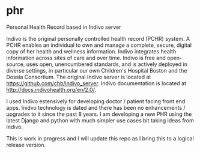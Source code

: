 # phr
Personal Health Record based in Indivo server

Indivo is the original personally controlled health record (PCHR) system. A PCHR enables an individual to own and manage a complete, secure, digital copy of her health and wellness information. Indivo integrates health information across sites of care and over time. Indivo is free and open-source, uses open, unencumbered standards, and is actively deployed in diverse settings, in particular our own Children's Hospital Boston and the Dossia Consortium. The original Indivo server is located at https://github.com/chb/indivo_server. Indivo documentation is located at http://docs.indivohealth.org/en/2.0/.

I used Indivo estensively for developing doctor / patient facing front end apps. Inidvo technology is dated and there has been no enhancements / upgrades to it since the past 8 years. I am developing a new PHR using the latest Django and python with much simpler use cases bit taking ideas from Indivo.

This is work in progress and I will update this repo as I bring this to a logical release version.

